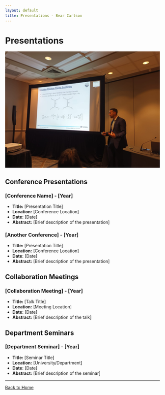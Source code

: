 ```yaml
---
layout: default
title: Presentations - Bear Carlson
---
```


# Presentations

<div class="presentation-photo">
  <img src="Assets/me_pres.jpg" alt="Bear Carlson presenting" class="presentation-image">
</div>

## Conference Presentations

### [Conference Name] - [Year]
- **Title:** [Presentation Title]
- **Location:** [Conference Location]
- **Date:** [Date]
- **Abstract:** [Brief description of the presentation]

### [Another Conference] - [Year]
- **Title:** [Presentation Title]
- **Location:** [Conference Location]
- **Date:** [Date]
- **Abstract:** [Brief description of the presentation]

## Collaboration Meetings

### [Collaboration Meeting] - [Year]
- **Title:** [Talk Title]
- **Location:** [Meeting Location]
- **Date:** [Date]
- **Abstract:** [Brief description of the talk]

## Department Seminars

### [Department Seminar] - [Year]
- **Title:** [Seminar Title]
- **Location:** [University/Department]
- **Date:** [Date]
- **Abstract:** [Brief description of the seminar]

---

[Back to Home](index.md)

